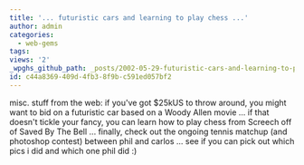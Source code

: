 ```yaml
---
title: '... futuristic cars and learning to play chess ...'
author: admin
categories:
  - web-gems
tags: 
views: '2'
_wpghs_github_path: _posts/2002-05-29-futuristic-cars-and-learning-to-play-chess.md
id: c44a8369-409d-4fb3-8f9b-c591ed057bf2
---
```

<p>misc. stuff from the web: if you've got $25kUS to throw around, you might want to bid on a futuristic car based on a Woody Allen movie ... if that doesn't tickle your fancy, you can learn how to play chess from Screech off of Saved By The Bell ... finally, check out the ongoing tennis matchup (and photoshop contest) between phil and carlos ... see if you can pick out which pics i did and which one phil did :)</p>

